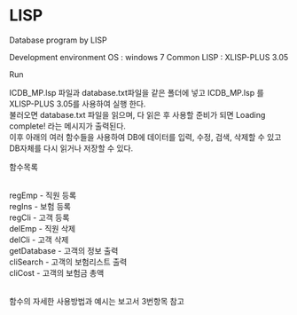 # LISP
Database program by LISP

Development environment
OS : windows 7
Common LISP : XLISP-PLUS 3.05

Run

ICDB_MP.lsp 파일과 database.txt파일을 같은 폴더에 넣고 ICDB_MP.lsp 를 XLISP-PLUS 3.05를 사용하여 실행 한다.
<br>불러오면 database.txt 파일을 읽으며, 다 읽은 후 사용할 준비가 되면 Loading complete! 라는 메시지가 출력된다. 
<br>이후 아래의 여러 함수들을 사용하여 DB에 데이터를 입력, 수정, 검색, 삭제할 수 있고 DB자체를 다시 읽거나 저장할 수 있다.


함수목록

<br>regEmp - 직원 등록
<br>regIns - 보험 등록
<br>regCli - 고객 등록
<br>delEmp - 직원 삭제
<br>delCli - 고객 삭제
<br>getDatabase - 고객의 정보 출력
<br>cliSearch - 고객의 보험리스트 출력
<br>cliCost - 고객의 보험금 총액

<br>함수의 자세한 사용방법과 예시는 보고서 3번항목 참고
